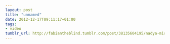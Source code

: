 ```yaml
---
layout: post
title: "unnamed"
date: 2012-12-17T09:11:17+01:00
tags:
- video
tumblr_url: http://fabiantheblind.tumblr.com/post/38135604195/nadya-mira-saz-exercise-animal-walk-cycle
---
```

